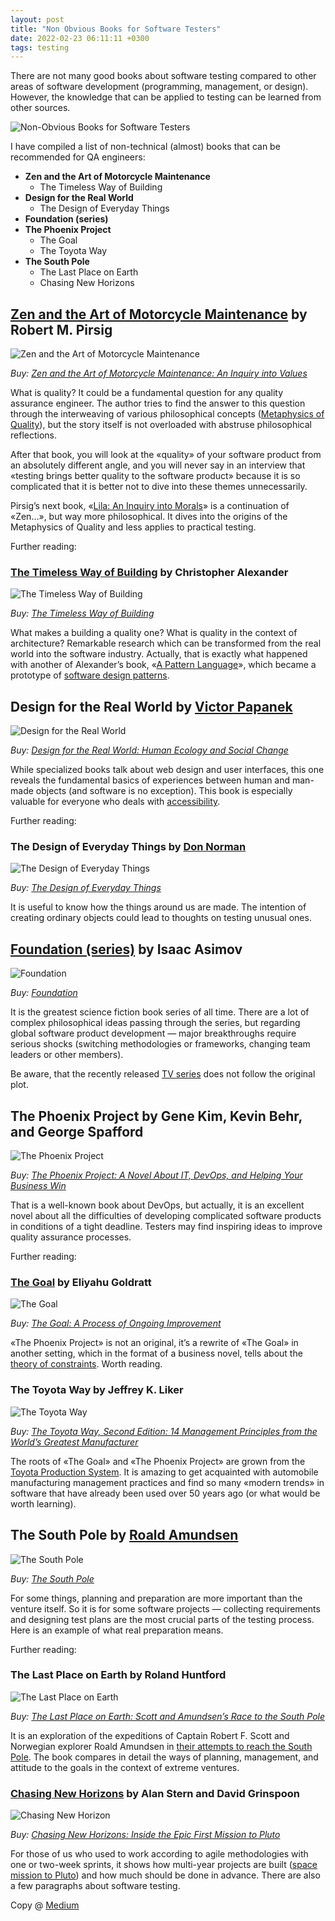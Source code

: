 ```yaml
---
layout: post
title: "Non Obvious Books for Software Testers"
date: 2022-02-23 06:11:11 +0300
tags: testing
---
```


There are not many good books about software testing compared to other areas of software development (programming, management, or design). However, the knowledge that can be applied to testing can be learned from other sources.

![Non-Obvious Books for Software Testers](/assets/2022-02-23/00-cover.jpg)

I have compiled a list of non-technical (almost) books that can be recommended for QA engineers:

- **Zen and the Art of Motorcycle Maintenance**
  - The Timeless Way of Building
- **Design for the Real World**
  - The Design of Everyday Things
- **Foundation (series)**
- **The Phoenix Project**
  - The Goal
  - The Toyota Way
- **The South Pole**
  - The Last Place on Earth
  - Chasing New Horizons

## [Zen and the Art of Motorcycle Maintenance](https://en.wikipedia.org/wiki/Zen_and_the_Art_of_Motorcycle_Maintenance) by Robert M. Pirsig

![Zen and the Art of Motorcycle Maintenance](/assets/2022-02-23/zen-art-of-motorcycle-maintenance.jpg)

_Buy: [Zen and the Art of Motorcycle Maintenance: An Inquiry into Values](https://www.amazon.com/Zen-Art-Motorcycle-Maintenance-Inquiry/dp/0060839872)_

What is quality? It could be a fundamental question for any quality assurance engineer. The author tries to find the answer to this question through the interweaving of various philosophical concepts ([Metaphysics of Quality](https://en.wikipedia.org/wiki/Pirsig%27s_Metaphysics_of_Quality)), but the story itself is not overloaded with abstruse philosophical reflections.

After that book, you will look at the «quality» of your software product from an absolutely different angle, and you will never say in an interview that «testing brings better quality to the software product» because it is so complicated that it is better not to dive into these themes unnecessarily.

Pirsig’s next book, «[Lila: An Inquiry into Morals](https://en.wikipedia.org/wiki/Lila:_An_Inquiry_into_Morals)» is a continuation of «Zen…», but way more philosophical. It dives into the origins of the Metaphysics of Quality and less applies to practical testing.

Further reading:

### [The Timeless Way of Building](https://en.wikipedia.org/wiki/The_Timeless_Way_of_Building) by Christopher Alexander

![The Timeless Way of Building](/assets/2022-02-23/timeless-way-of-building.jpg)

_Buy: [The Timeless Way of Building](https://www.amazon.com/Timeless-Way-Building-Christopher-Alexander/dp/0195024028)_

What makes a building a quality one? What is quality in the context of architecture? Remarkable research which can be transformed from the real world into the software industry. Actually, that is exactly what happened with another of Alexander’s book, «[A Pattern Language](https://en.wikipedia.org/wiki/A_Pattern_Language)», which became a prototype of [software design patterns](https://en.wikipedia.org/wiki/Software_design_pattern).

## Design for the Real World by [Victor Papanek](https://en.wikipedia.org/wiki/Victor_Papanek)

![Design for the Real World](/assets/2022-02-23/design-real-world.jpg)

_Buy: [Design for the Real World: Human Ecology and Social Change](https://www.amazon.com/Design-Real-World-Ecology-Social/dp/0897331532)_

While specialized books talk about web design and user interfaces, this one reveals the fundamental basics of experiences between human and man-made objects (and software is no exception). This book is especially valuable for everyone who deals with [accessibility](https://adequatica.github.io/2021/08/29/accessibility-manual-testing.html).

Further reading:

### The Design of Everyday Things by [Don Norman](https://en.wikipedia.org/wiki/Don_Norman)

![The Design of Everyday Things](/assets/2022-02-23/design-of-everyday-things.jpg)

_Buy: [The Design of Everyday Things](https://www.amazon.com/Design-Everyday-Things-Revised-Expanded/dp/0465050654)_

It is useful to know how the things around us are made. The intention of creating ordinary objects could lead to thoughts on testing unusual ones.

## [Foundation (series)](https://en.wikipedia.org/wiki/Foundation_series) by Isaac Asimov

![Foundation](/assets/2022-02-23/foundation.jpg)

_Buy: [Foundation](https://www.amazon.com/Complete-Asimovs-Foundation-Foundations-Prelude/dp/B01EFDEMS8)_

It is the greatest science fiction book series of all time. There are a lot of complex philosophical ideas passing through the series, but regarding global software product development — major breakthroughs require serious shocks (switching methodologies or frameworks, changing team leaders or other members).

Be aware, that the recently released [TV series](<https://en.wikipedia.org/wiki/Foundation_(TV_series)>) does not follow the original plot.

## The Phoenix Project by Gene Kim, Kevin Behr, and George Spafford

![The Phoenix Project](/assets/2022-02-23/phoenix-project.jpg)

_Buy: [The Phoenix Project: A Novel About IT, DevOps, and Helping Your Business Win](https://www.amazon.com/Phoenix-Project-DevOps-Helping-Business-ebook/dp/B078Y98RG8)_

That is a well-known book about DevOps, but actually, it is an excellent novel about all the difficulties of developing complicated software products in conditions of a tight deadline. Testers may find inspiring ideas to improve quality assurance processes.

Further reading:

### [The Goal](<https://en.wikipedia.org/wiki/The_Goal_(novel)>) by Eliyahu Goldratt

![The Goal](/assets/2022-02-23/goal.jpg)

_Buy: [The Goal: A Process of Ongoing Improvement](https://www.amazon.com/Goal-Process-Ongoing-Improvement-ebook/dp/B002LHRM2O)_

«The Phoenix Project» is not an original, it’s a rewrite of «The Goal» in another setting, which in the format of a business novel, tells about the [theory of constraints](https://en.wikipedia.org/wiki/Theory_of_constraints). Worth reading.

### The Toyota Way by Jeffrey K. Liker

![The Toyota Way](/assets/2022-02-23/toyota-way.jpg)

_Buy: [The Toyota Way, Second Edition: 14 Management Principles from the World’s Greatest Manufacturer](https://www.amazon.com/Toyota-Way-Second-Management-Manufacturer-ebook/dp/B088P46Q9P)_

The roots of «The Goal» and «The Phoenix Project» are grown from the [Toyota Production System](https://en.wikipedia.org/wiki/Toyota_Production_System). It is amazing to get acquainted with automobile manufacturing management practices and find so many «modern trends» in software that have already been used over 50 years ago (or what would be worth learning).

## The South Pole by [Roald Amundsen](https://en.wikipedia.org/wiki/Roald_Amundsen)

![The South Pole](/assets/2022-02-23/south-pole.jpg)

_Buy: [The South Pole](https://www.amazon.com/South-Pole-Unabridged-Illustrations-Appendices-ebook/dp/B06XR251TW)_

For some things, planning and preparation are more important than the venture itself. So it is for some software projects — collecting requirements and designing test plans are the most crucial parts of the testing process. Here is an example of what real preparation means.

Further reading:

### The Last Place on Earth by Roland Huntford

![The Last Place on Earth](/assets/2022-02-23/last-place-on-earth.jpg)

_Buy: [The Last Place on Earth: Scott and Amundsen’s Race to the South Pole](https://www.amazon.com/gp/product/0375754741/)_

It is an exploration of the expeditions of Captain Robert F. Scott and Norwegian explorer Roald Amundsen in [their attempts to reach the South Pole](https://en.wikipedia.org/wiki/Comparison_of_the_Amundsen_and_Scott_expeditions). The book compares in detail the ways of planning, management, and attitude to the goals in the context of extreme ventures.

### [Chasing New Horizons](https://en.wikipedia.org/wiki/Chasing_New_Horizons) by Alan Stern and David Grinspoon

![Chasing New Horizon](/assets/2022-02-23/chasing-new-horizons.jpg)

_Buy: [Chasing New Horizons: Inside the Epic First Mission to Pluto](https://www.amazon.com/Chasing-New-Horizons-Inside-Mission/dp/1250098963)_

For those of us who used to work according to agile methodologies with one or two-week sprints, it shows how multi-year projects are built ([space mission to Pluto](https://en.wikipedia.org/wiki/New_Horizons)) and how much should be done in advance. There are also a few paragraphs about software testing.

Copy @ [Medium](https://adequatica.medium.com/non-obvious-books-for-software-testers-6c70482a296c)
